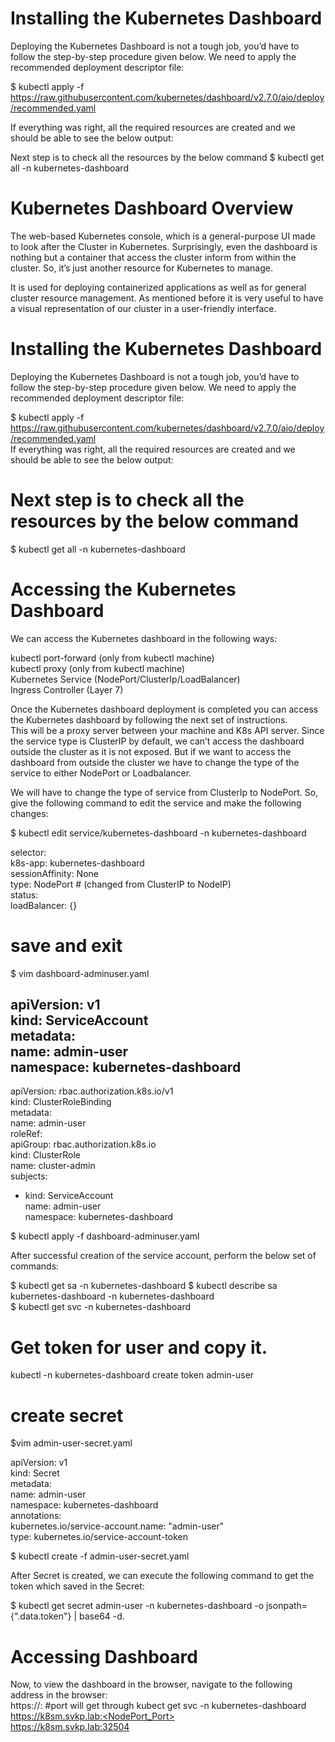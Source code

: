 # Installing the Kubernetes Dashboard
Deploying the Kubernetes Dashboard is not a tough job, you’d have to follow the step-by-step procedure given below. We need to apply the recommended deployment descriptor file:  

$ kubectl apply -f https://raw.githubusercontent.com/kubernetes/dashboard/v2.7.0/aio/deploy/recommended.yaml  

If everything was right, all the required resources are created and we should be able to see the below output:

Next step is to check all the resources by the below command
$ kubectl get all -n kubernetes-dashboard  

# Kubernetes Dashboard Overview  
The web-based Kubernetes console, which is a general-purpose UI made to look after the Cluster in Kubernetes. Surprisingly, even the dashboard is nothing but a container that access the cluster inform from within the cluster. So, it’s just another resource for Kubernetes to manage.

It is used for deploying containerized applications as well as for general cluster resource management. As mentioned before it is very useful to have a visual representation of our cluster in a user-friendly interface.

# Installing the Kubernetes Dashboard
Deploying the Kubernetes Dashboard is not a tough job, you’d have to follow the step-by-step procedure given below. We need to apply the recommended deployment descriptor file:

$ kubectl apply -f https://raw.githubusercontent.com/kubernetes/dashboard/v2.7.0/aio/deploy/recommended.yaml  
If everything was right, all the required resources are created and we should be able to see the below output:  

# Next step is to check all the resources by the below command  
$ kubectl get all -n kubernetes-dashboard  

# Accessing the Kubernetes Dashboard
We can access the Kubernetes dashboard in the following ways:  

kubectl port-forward (only from kubectl machine)  
kubectl proxy (only from kubectl machine)  
Kubernetes Service (NodePort/ClusterIp/LoadBalancer)  
Ingress Controller (Layer 7)  

Once the Kubernetes dashboard deployment is completed you can access the Kubernetes dashboard by following the next set of instructions.  
This will be a proxy server between your machine and K8s API server. Since the service type is ClusterIP by default, we can’t access the dashboard outside the cluster as it is not exposed. But if we want to access the dashboard from outside the cluster we have to change the type of the service to either NodePort or Loadbalancer.   

We will have to change the type of service from ClusterIp to NodePort. So, give the following command to edit the service and make the following changes:  

$ kubectl edit service/kubernetes-dashboard -n kubernetes-dashboard  

selector:  
    k8s-app: kubernetes-dashboard  
  sessionAffinity: None  
  type: NodePort # (changed from ClusterIP to NodeIP)   
status:  
  loadBalancer: {}  
# save and exit  

$ vim dashboard-adminuser.yaml 

apiVersion: v1  
kind: ServiceAccount  
metadata:  
  name: admin-user  
  namespace: kubernetes-dashboard  
---
apiVersion: rbac.authorization.k8s.io/v1  
kind: ClusterRoleBinding  
metadata:  
  name: admin-user  
roleRef:  
  apiGroup: rbac.authorization.k8s.io  
  kind: ClusterRole  
  name: cluster-admin  
subjects:  
- kind: ServiceAccount  
  name: admin-user  
  namespace: kubernetes-dashboard  

$ kubectl apply -f dashboard-adminuser.yaml  

After successful creation of the service account, perform the below set of commands:

$ kubectl get sa -n kubernetes-dashboard
$ kubectl describe sa kubernetes-dashboard -n kubernetes-dashboard  
$ kubectl get svc -n kubernetes-dashboard  

# Get token for user and copy it.
kubectl -n kubernetes-dashboard create token admin-user

# create secret
$vim admin-user-secret.yaml

apiVersion: v1  
kind: Secret  
metadata:  
  name: admin-user  
  namespace: kubernetes-dashboard  
  annotations:  
    kubernetes.io/service-account.name: "admin-user"  
type: kubernetes.io/service-account-token

$ kubectl create -f admin-user-secret.yaml

After Secret is created, we can execute the following command to get the token which saved in the Secret:

$ kubectl get secret admin-user -n kubernetes-dashboard -o jsonpath={".data.token"} | base64 -d.

# Accessing Dashboard
Now, to view the dashboard in the browser, navigate to the following address in the browser:  
https://<NodeIp>:<dashboard port> #port will get through kubect get svc -n kubernetes-dashboard  
https://k8sm.svkp.lab:<NodePort_Port>  
https://k8sm.svkp.lab:32504